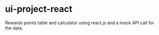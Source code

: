 # ui-project-react
 Rewards points table and calculator using react.js and a mock API call for the data.
